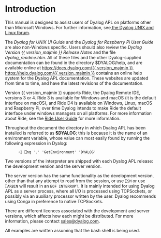 <h1 class="heading"><span class="name">Introduction</span></h1>

This manual is designed to assist users of Dyalog APL on platforms other than Microsoft Windows. For further information, see[ the Dyalog UNIX and Linux forum](https://forums.dyalog.com/viewforum.php?f=20).

The *Dyalog for UNIX UI Guide* and the *Dyalog for Raspberry Pi User Guide* are also non-Windows specific. Users should also review the *Dyalog Version {{ version_majmin }} Release Notes* and the file *dyalog_readme.htm*. All of these files and the other Dyalog-supplied documentation can be found in the directory $DYALOG/help, and are available online at [https://docs.dyalog.com/{{ version_majmin }}](https://docs.dyalog.com/16.0). [https://help.dyalog.com/{{ version_majmin }}](https://help.dyalog.com/16.0) contains an online help system for the Dyalog APL documentation. These websites are updated from time to time, and have the latest revisions of the documentation.

Version {{ version_majmin }} supports Ride, the Dyalog Remote IDE, versions 3 or 4. Ride 3 is available for Windows and macOS (it is the default interface on macOS), and Ride D4 is available on Windows, Linux, macOS and Raspberry Pi; over time Dyalog intends to make Ride the default interface under windows managers on all platforms. For more information about Ride, see the [Ride User Guide](https://dyalog.github.io/ride) for more information.

Throughout the document the  directory in which Dyalog APL has been installed is referred to as **$DYALOG**; this is because it is the name of an environment variable, whose value can most easily found by running the following expression in Dyalog:
```apl
      +2 ⎕nq '.' 'GetEnvironment' 'DYALOG'
```

Two versions of the interpreter are shipped with each Dyalog APL release: the development version and the server version.

The server version has the same functionality as the development version, other than that any attempt to read from the session, or use `⎕SM` or use `⎕ARBIN` will result in an `EOF INTERRUPT`. It is mainly intended for using Dyalog APL as a server process, where all I/O is processed using TCPSockets, or possibly via an auxiliary processor written by the user. Dyalog recommends using Conga in preference to native TCPSockets.

There are different licences associated with the development and server versions, which affects how each might be distributed. For more information, please contact sales@dyalog.com.

All examples are written assuming that the bash shell is being used.
